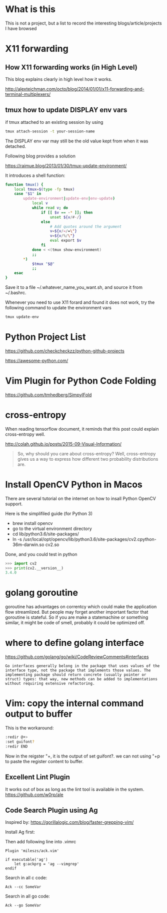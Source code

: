 # What is this

This is not a project, but a list to record the interesting blogs/article/projects I have browsed

# X11 forwarding
## How X11 forwarding works (in High Level)

This blog explains clearly in high level how it works.

http://alexteichman.com/octo/blog/2014/01/01/x11-forwarding-and-terminal-multiplexers/

## tmux how to update DISPLAY env vars

if tmux attached to an existing session by using 

```bash
tmux attach-session -t your-session-name
```

The DISPLAY env var may still be the old value kept from when it was detached. 

Following blog provides a solution

https://raimue.blog/2013/01/30/tmux-update-environment/

It introduces a shell function:

```bash
function tmux() {
    local tmux=$(type -fp tmux)
    case "$1" in
        update-environment|update-env|env-update)
            local v
            while read v; do
                if [[ $v == -* ]]; then
                    unset ${v/#-/}
                else
                    # Add quotes around the argument
                    v=${v/=/=\"}
                    v=${v/%/\"}
                    eval export $v
                fi
            done < <(tmux show-environment)
            ;;
        *)
            $tmux "$@"
            ;;
    esac
}
```

Save it to a file ~/.whatever_name_you_want.sh, and source it from ~/.bashrc.

Whenever you need to use X11 forard and found it does not work, try the following command to update the environment vars

```bash
tmux update-env
```
# Python Project List

https://github.com/checkcheckzz/python-github-projects

https://awesome-python.com/

# Vim Plugin for Python Code Folding

https://github.com/tmhedberg/SimpylFold


# cross-entropy

When reading tensorflow document, it reminds that this post could explain cross-entropy well.

http://colah.github.io/posts/2015-09-Visual-Information/

> So, why should you care about cross-entropy? Well, cross-entropy gives us a way to express how different two probability distributions are.

# Install OpenCV Python in Macos

There are several tutorial on the internet on how to insall Python OpenCV support.

Here is the simplifiled guide (for Python 3)

- brew install opencv
- go to the virtual environment directory
- cd lib/python3.6/site-packages/
- ln -s /usr/local/opt/opencv/lib/python3.6/site-packages/cv2.cpython-36m-darwin.so cv2.so

Done, and you could test in python 
```python
>>> import cv2
>>> print(cv2.__version__)
3.4.0
```

# golang goroutine

goroutine has advantages on correntcy which could make the application flow streamlized. But people may forget another important factor that goroutine is stateful. So if you are make a statemachine or something similar, it might be code of smell, probably it could be optimized off.

# where to define golang interface

https://github.com/golang/go/wiki/CodeReviewComments#interfaces

```Go interfaces generally belong in the package that uses values of the interface type, not the package that implements those values. The implementing package should return concrete (usually pointer or struct) types: that way, new methods can be added to implementations without requiring extensive refactoring.```


                    
# Vim: copy the internal command output to buffer

This is the workaround:
```bash
:redir @+>
:set guifont?
:redir END
```
Now in the reigster "+, it is the output of set guifont?.
we can not using "+p to paste the register content to buffer.

## Excellent Lint Plugin

It works out of box as long as the lint tool is available in the system.
https://github.com/w0rp/ale

## Code Search Plugin using Ag
Inspired by:
https://gorillalogic.com/blog/faster-grepping-vim/

Install Ag first:

Then add following line into .vimrc
```
Plugin 'mileszs/ack.vim'

if executable('ag')
    let g:ackprg = 'ag --vimgrep'
endif

```

Search in all c code:
```
Ack --cc SomeVar
```

Search in all go code:
```
Ack --go SomeVar
```
